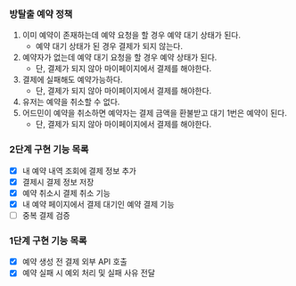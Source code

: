 ### 방탈출 예약 정책
1. 이미 예약이 존재하는데 예약 요청을 할 경우 예약 대기 상태가 된다.
    - 예약 대기 상태가 된 경우 결제가 되지 않는다.
2. 예약자가 없는데 예약 대기 요청을 할 경우 예약 상태가 된다.
    - 단, 결제가 되지 않아 마이페이지에서 결제를 해야한다.
3. 결제에 실패해도 예약가능하다.
    - 단, 결제가 되지 않아 마이페이지에서 결제를 해야한다.
4. 유저는 예약을 취소할 수 없다.
5. 어드민이 예약을 취소하면 예약자는 결제 금액을 환불받고 대기 1번은 예약이 된다.
   - 단, 결제가 되지 않아 마이페이지에서 결제를 해야한다.

### 2단계 구현 기능 목록
- [x] 내 예약 내역 조회에 결제 정보 추가
- [x] 결제시 결제 정보 저장
- [x] 예약 취소시 결제 취소 기능 
- [x] 내 예약 페이지에서 결제 대기인 예약 결제 기능
- [ ] 중복 결제 검증

### 1단계 구현 기능 목록
- [x] 예약 생성 전 결제 외부 API 호출
- [x] 예약 실패 시 예외 처리 및 실패 사유 전달
